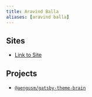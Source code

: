 ```yaml
---
title: Aravind Balla
aliases: [aravind balla]
---
```


## Sites

- [Link to Site](https://aengusmcmillin.com/)

## Projects

- [`@aengusm/gatsby-theme-brain`](https://github.com/aengusmcmillin/gatsby-theme-brain)

